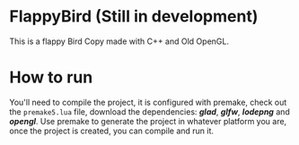 # FlappyBird (Still in development)
This is a flappy Bird Copy made with C++ and Old OpenGL.

# How to run

You'll need to compile the project, it is configured with premake, check out the `premake5.lua` file, download the dependencies: ***glad***, ***glfw***, ***lodepng*** and ***opengl***.
Use premake to generate the project in whatever platform you are, once the project is created, you can compile and run it.

